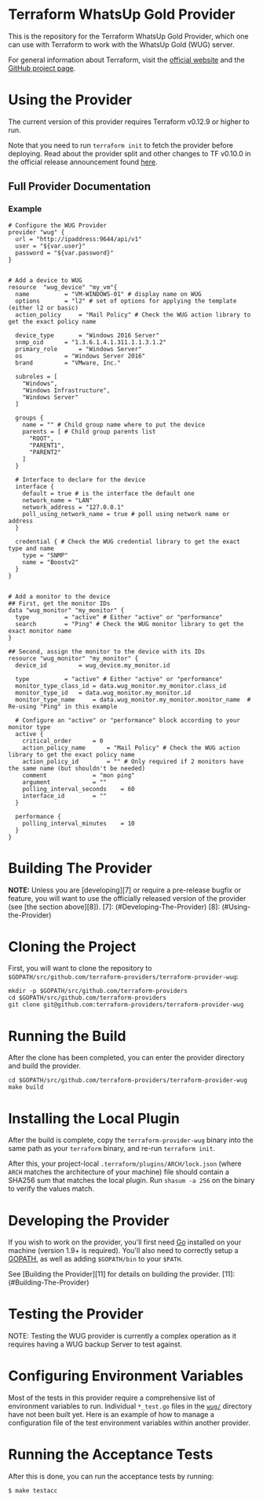 # Terraform WhatsUp Gold Provider

This is the repository for the Terraform WhatsUp Gold Provider, which one can use
with Terraform to work with the WhatsUp Gold (WUG) server.

For general information about Terraform, visit the [official website][3] and the
[GitHub project page][4].

[3]: https://terraform.io/
[4]: https://github.com/hashicorp/terraform


# Using the Provider

The current version of this provider requires Terraform v0.12.9 or higher to
run.

Note that you need to run `terraform init` to fetch the provider before
deploying. Read about the provider split and other changes to TF v0.10.0 in the
official release announcement found [here][4].

[4]: https://www.hashicorp.com/blog/hashicorp-terraform-0-10/


## Full Provider Documentation

### Example
```hcl
# Configure the WUG Provider
provider "wug" {
  url = "http://ipaddress:9644/api/v1"
  user = "${var.user}"
  password = "${var.password}"
}


# Add a device to WUG
resource  "wug_device" "my_vm"{
  name 			= "VM-WINDOWS-01" # display name on WUG
  options 		= "l2" # set of options for applying the template (either l2 or basic)
  action_policy 	= "Mail Policy" # Check the WUG action library to get the exact policy name

  device_type 		= "Windows 2016 Server"
  snmp_oid 		= "1.3.6.1.4.1.311.1.1.3.1.2"
  primary_role 		= "Windows Server"
  os 			= "Windows Server 2016"
  brand 		= "VMware, Inc."
  
  subroles = [
    "Windows",
    "Windows Infrastructure",
    "Windows Server"
  ]

  groups {
    name = "" # Child group name where to put the device
    parents = [ # Child group parents list
      "ROOT",
      "PARENT1",
      "PARENT2"
    ]
  }

  # Interface to declare for the device
  interface {
    default = true # is the interface the default one
    network_name = "LAN"
    network_address = "127.0.0.1"
    poll_using_network_name = true # poll using network name or address
  }

  credential { # Check the WUG credential library to get the exact type and name
    type = "SNMP"
    name = "Boostv2"
  }
}


# Add a monitor to the device
## First, get the monitor IDs
data "wug_monitor" "my_monitor" {
  type 			= "active" # Either "active" or "performance"
  search	 	= "Ping" # Check the WUG monitor library to get the exact monitor name
}

## Second, assign the monitor to the device with its IDs
resource "wug_monitor" "my_monitor" {
  device_id 		= wug_device.my_monitor.id

  type 			= "active" # Either "active" or "performance"
  monitor_type_class_id = data.wug_monitor.my_monitor.class_id
  monitor_type_id 	= data.wug_monitor.my_monitor.id
  monitor_type_name 	= data.wug_monitor.my_monitor.monitor_name	# Re-using "Ping" in this example
  
  # Configure an "active" or "performance" block according to your monitor type
  active {
    critical_order 		= 0
    action_policy_name 		= "Mail Policy" # Check the WUG action library to get the exact policy name
    action_policy_id 		= "" # Only required if 2 monitors have the same name (but shouldn't be needed)
    comment 			= "mon ping"
    argument 			= ""
    polling_interval_seconds 	= 60
    interface_id 		= ""
  }

  performance {
    polling_interval_minutes	= 10
  }
}

```



# Building The Provider

**NOTE:** Unless you are [developing][7] or require a pre-release bugfix or feature,
you will want to use the officially released version of the provider (see [the
section above][8]).
[7]: (#Developing-The-Provider)
[8]: (#Using-the-Provider)

# Cloning the Project
First, you will want to clone the repository to `$GOPATH/src/github.com/terraform-providers/terraform-provider-wug`:

```
mkdir -p $GOPATH/src/github.com/terraform-providers
cd $GOPATH/src/github.com/terraform-providers
git clone git@github.com:terraform-providers/terraform-provider-wug

```

# Running the Build
After the clone has been completed, you can enter the provider directory and build the provider.

```
cd $GOPATH/src/github.com/terraform-providers/terraform-provider-wug
make build

```

# Installing the Local Plugin
After the build is complete, copy the `terraform-provider-wug` binary into the same path as your `terraform` binary, and re-run `terraform init`.

After this, your project-local `.terraform/plugins/ARCH/lock.json` (where `ARCH` matches the architecture of your machine) file should contain a SHA256 sum that matches the local plugin. Run `shasum -a 256` on the binary to verify the values match.

# Developing the Provider
If you wish to work on the provider, you'll first need [Go][9] installed on your machine (version 1.9+ is required). You'll also need to correctly setup a [GOPATH][10], as well as adding `$GOPATH/bin` to your `$PATH`.

[9]:https://golang.org/
[10]:https://golang.org/doc/code.html#GOPATH
See [Building the Provider][11] for details on building the provider.
[11]: (#Building-The-Provider)


# Testing the Provider
NOTE: Testing the WUG provider is currently a complex operation as it requires having a WUG backup Server to test against.

# Configuring Environment Variables
Most of the tests in this provider require a comprehensive list of environment variables to run. Individual `*_test.go` files in the [`wug/`][12] directory have not been built yet. 
Here is an example of how to manage a configuration file of the test environment variables within another provider.

[12]: https://github.com/GSLabDev/terraform-provider-veeam/tree/master/veeam 

# Running the Acceptance Tests

After this is done, you can run the acceptance tests by running:

```
$ make testacc

```

